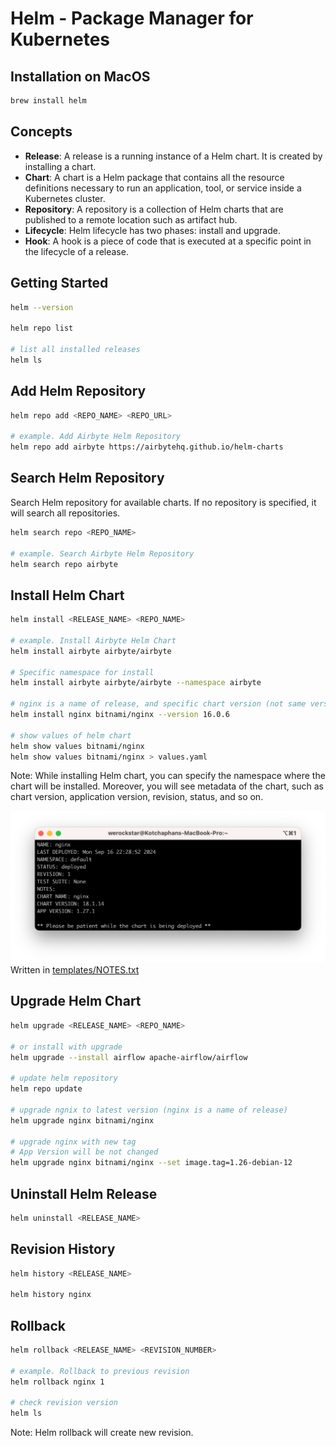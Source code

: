 # Helm - Package Manager for Kubernetes

## Installation on MacOS

```bash
brew install helm
```

## Concepts

- **Release**: A release is a running instance of a Helm chart. It is created by installing a chart.
- **Chart**: A chart is a Helm package that contains all the resource definitions necessary to run an application, tool, or service inside a Kubernetes cluster.
- **Repository**: A repository is a collection of Helm charts that are published to a remote location such as artifact hub.
- **Lifecycle**: Helm lifecycle has two phases: install and upgrade.
- **Hook**: A hook is a piece of code that is executed at a specific point in the lifecycle of a release.

## Getting Started

```bash
helm --version

helm repo list

# list all installed releases
helm ls
```

## Add Helm Repository

```bash
helm repo add <REPO_NAME> <REPO_URL>

# example. Add Airbyte Helm Repository
helm repo add airbyte https://airbytehq.github.io/helm-charts
```

## Search Helm Repository

Search Helm repository for available charts. If no repository is specified, it will search all repositories.

```bash
helm search repo <REPO_NAME>

# example. Search Airbyte Helm Repository
helm search repo airbyte
```

## Install Helm Chart

```bash
helm install <RELEASE_NAME> <REPO_NAME>

# example. Install Airbyte Helm Chart
helm install airbyte airbyte/airbyte

# Specific namespace for install
helm install airbyte airbyte/airbyte --namespace airbyte

# nginx is a name of release, and specific chart version (not same version for app version)
helm install nginx bitnami/nginx --version 16.0.6

# show values of helm chart
helm show values bitnami/nginx
helm show values bitnami/nginx > values.yaml
```

Note: While installing Helm chart, you can specify the namespace where the chart will be installed. Moreover, you will see metadata of the chart, such as chart version, application version, revision, status, and so on.

![Helm Install Process](helm-install.png)
Written in [templates/NOTES.txt](https://github.com/bitnami/charts/blob/main/bitnami/nginx/templates/NOTES.txt)

## Upgrade Helm Chart

```bash
helm upgrade <RELEASE_NAME> <REPO_NAME>

# or install with upgrade
helm upgrade --install airflow apache-airflow/airflow

# update helm repository
helm repo update

# upgrade ngnix to latest version (nginx is a name of release)
helm upgrade nginx bitnami/nginx

# upgrade nginx with new tag
# App Version will be not changed
helm upgrade nginx bitnami/nginx --set image.tag=1.26-debian-12
```

## Uninstall Helm Release

```bash
helm uninstall <RELEASE_NAME>
```

## Revision History

```bash
helm history <RELEASE_NAME>

helm history nginx
```

## Rollback

```bash
helm rollback <RELEASE_NAME> <REVISION_NUMBER>

# example. Rollback to previous revision
helm rollback nginx 1

# check revision version
helm ls
```

Note: Helm rollback will create new revision.
